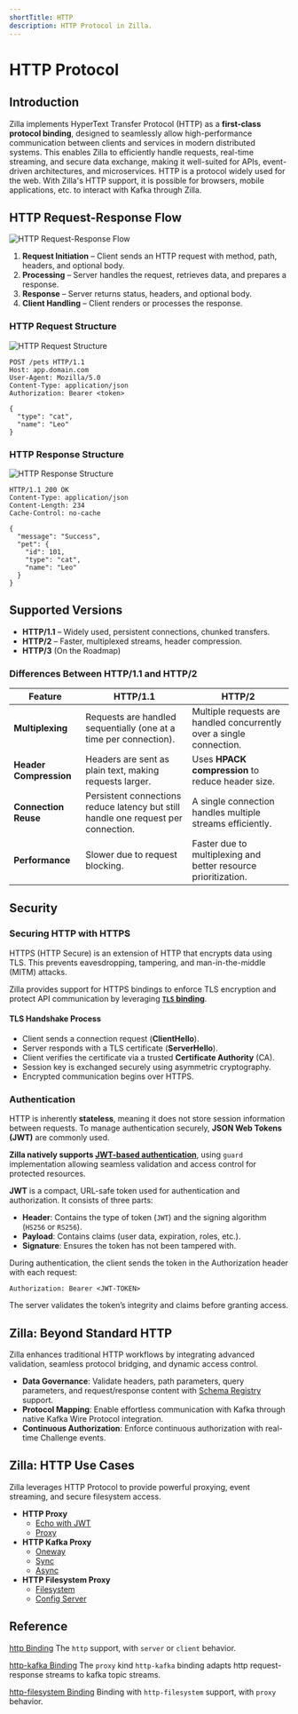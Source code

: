 ```yaml
---
shortTitle: HTTP
description: HTTP Protocol in Zilla.
---
```


# HTTP Protocol

## Introduction

Zilla implements HyperText Transfer Protocol (HTTP) as a **first-class protocol binding**, designed to seamlessly allow high-performance communication between clients and services in modern distributed systems. This enables Zilla to efficiently handle requests, real-time streaming, and secure data exchange, making it well-suited for APIs, event-driven architectures, and microservices. HTTP is a protocol widely used for the web. With Zilla's HTTP support, it is possible for browsers, mobile applications, etc. to interact with Kafka through Zilla.

## HTTP Request-Response Flow

![HTTP Request-Response Flow](/http/aklivity_HTTP_request_response.png)

1. **Request Initiation** – Client sends an HTTP request with method, path, headers, and optional body.
2. **Processing** – Server handles the request, retrieves data, and prepares a response.
3. **Response** – Server returns status, headers, and optional body.
4. **Client Handling** – Client renders or processes the response.

### HTTP Request Structure

![HTTP Request Structure](/http/aklivity_HTTP_request.png)

```http
POST /pets HTTP/1.1
Host: app.domain.com
User-Agent: Mozilla/5.0
Content-Type: application/json
Authorization: Bearer <token>

{
  "type": "cat",
  "name": "Leo"
}
```

### HTTP Response Structure

![HTTP Response Structure](/http/aklivity_HTTP_response.png)

```http
HTTP/1.1 200 OK
Content-Type: application/json
Content-Length: 234
Cache-Control: no-cache

{
  "message": "Success",
  "pet": {
    "id": 101,
    "type": "cat",
    "name": "Leo"
  }
}
```

## Supported Versions

- **HTTP/1.1** – Widely used, persistent connections, chunked transfers.
- **HTTP/2** – Faster, multiplexed streams, header compression.
- **HTTP/3** (On the Roadmap)

### Differences Between HTTP/1.1 and HTTP/2

| Feature        | HTTP/1.1  | HTTP/2 |
|---------------|----------|--------|
| **Multiplexing** | Requests are handled sequentially (one at a time per connection). | Multiple requests are handled concurrently over a single connection. |
| **Header Compression** | Headers are sent as plain text, making requests larger. | Uses **HPACK compression** to reduce header size. |
| **Connection Reuse** | Persistent connections reduce latency but still handle one request per connection. | A single connection handles multiple streams efficiently. |
| **Performance** | Slower due to request blocking. | Faster due to multiplexing and better resource prioritization. |

## Security

### Securing HTTP with HTTPS

HTTPS (HTTP Secure) is an extension of HTTP that encrypts data using TLS. This prevents eavesdropping, tampering, and man-in-the-middle (MITM) attacks.

Zilla provides support for HTTPS bindings to enforce TLS encryption and protect API communication by leveraging [**`TLS` binding**](../../reference/config/bindings/tls/README.md).

#### TLS Handshake Process

- Client sends a connection request (**ClientHello**).
- Server responds with a TLS certificate (**ServerHello**).
- Client verifies the certificate via a trusted **Certificate Authority** (CA).
- Session key is exchanged securely using asymmetric cryptography.
- Encrypted communication begins over HTTPS.

### Authentication

HTTP is inherently **stateless**, meaning it does not store session information between requests. To manage authentication securely, **JSON Web Tokens (JWT)** are commonly used.

**Zilla natively supports [JWT-based authentication](../../reference/config/guards/jwt.md)**, using `guard` implementation allowing seamless validation and access control for protected resources.

**JWT** is a compact, URL-safe token used for authentication and authorization. It consists of three parts:

- **Header**: Contains the type of token (`JWT`) and the signing algorithm (`HS256` or `RS256`).
- **Payload**: Contains claims (user data, expiration, roles, etc.).
- **Signature**: Ensures the token has not been tampered with.

During authentication, the client sends the token in the Authorization header with each request:

   ```http
   Authorization: Bearer <JWT-TOKEN>
   ```

The server validates the token’s integrity and claims before granting access.

## Zilla: Beyond Standard HTTP

Zilla enhances traditional HTTP workflows by integrating advanced validation, seamless protocol bridging, and dynamic access control.

- **Data Governance**: Validate headers, path parameters, query parameters, and request/response content with [Schema Registry](../../reference/config/catalogs/apicurio-registry.md) support.
- **Protocol Mapping**: Enable effortless communication with Kafka through native Kafka Wire Protocol integration.
- **Continuous Authorization**: Enforce continuous authorization with real-time Challenge events.

## Zilla: HTTP Use Cases

Zilla leverages HTTP Protocol to provide powerful proxying, event streaming, and secure filesystem access.

- **HTTP Proxy**
  - [Echo with JWT](https://github.com/aklivity/zilla-examples/tree/main/http.echo.jwt)
  - [Proxy](https://github.com/aklivity/zilla-examples/tree/main/http.proxy)
- **HTTP Kafka Proxy**
  - [Oneway](https://github.com/aklivity/zilla-examples/tree/main/http.kafka.oneway)
  - [Sync](https://github.com/aklivity/zilla-examples/tree/main/http.kafka.sync)
  - [Async](https://github.com/aklivity/zilla-examples/tree/main/http.kafka.async)
- **HTTP Filesystem Proxy**
  - [Filesystem](https://github.com/aklivity/zilla-examples/tree/main/http.filesystem)
  - [Config Server](https://github.com/aklivity/zilla-examples/tree/main/http.filesystem.config.server)

## Reference

[http Binding](../../reference/config/bindings/http/README.md) The `http` support, with `server` or `client` behavior.

[http-kafka Binding](../../reference/config/bindings/http-kafka/README.md) The `proxy` kind `http-kafka` binding adapts http request-response streams to kafka topic streams.

[http-filesystem Binding](../../reference/config/bindings/http-filesystem/README.md) Binding with `http-filesystem` support, with `proxy` behavior.

